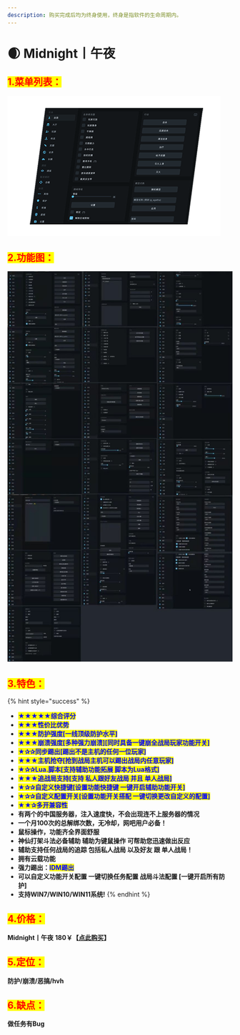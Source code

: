 ```yaml
---
description: 购买完成后均为终身使用，终身是指软件的生命周期内。
---
```


# 🌒 Midnight丨午夜

## <mark style="color:red;">1.菜单列表：</mark>

![                               ](<../../../.gitbook/assets/image (1) (1) (1) (1) (1) (1) (1) (1).png>)

## <mark style="color:red;">**2.功能图：**</mark>

![若看不清，请复制到桌面](<../../../.gitbook/assets/image (1) (1) (1) (1) (1) (1) (1) (1) (1).png>)

## <mark style="color:red;">3.特色：</mark>

{% hint style="success" %}
* <mark style="color:blue;">**★★★★★综合评分**</mark>
* <mark style="color:blue;">**★★★性价比优势**</mark>
* <mark style="color:blue;">**★★★防护强度\[一线顶级防护水平]**</mark>
* <mark style="color:blue;">**★★★崩溃强度\[多种强力崩溃]\[同时具备一键崩全战局玩家功能开关]**</mark>
* <mark style="color:blue;">**★✰✰同步踢出\[踢出不是主机的任何一位玩家]**</mark>
* <mark style="color:blue;">**★★★主机抢夺\[抢到战局主机可以踢出战局内任意玩家]**</mark>
* <mark style="color:blue;">**★✰✰Lua.脚本\[支持辅助功能拓展 脚本为Lua格式]**</mark>
* <mark style="color:blue;">**★★★追战局支持\[支持 私人跟好友战局 并且 单人战局]**</mark>
* <mark style="color:blue;">**★✰✰自定义快捷键\[设置功能快捷键 一键开启辅助功能开关]**</mark>
* <mark style="color:blue;">**★✰✰自定义配置开关\[设置功能开关搭配 一键切换更改自定义的配置]**</mark>
* <mark style="color:blue;">**★★✰多开兼容性**</mark>
* **有两个的中国服务器，注入速度快，不会出现连不上服务器的情况**
* **一个月100次的总解绑次数，无冷却，网吧用户必备！**
* **鼠标操作，功能齐全界面舒服**
* **神仙打架斗法必备辅助 辅助为键鼠操作 可帮助您迅速做出反应**
* **辅助支持任何战局的追踪 包括私人战局 以及好友 跟 单人战局！**
* **拥有云载功能**
* **强力踢出：**<mark style="color:blue;">**IDM踢出**</mark>
* **可以自定义功能开关配置 一键切换任务配置 战局斗法配置 \[一键开启所有防护]**
* **支持WIN7/WIN10/WIN11系统!**
{% endhint %}

## <mark style="color:red;">4.价格：</mark>

**Midnight丨午夜**               **180￥【**[**点此购买**](https://ruohanfkw.shop/?code=ZnJvbT0xMDA2JmE9MiZiPTc3)**】**

## <mark style="color:red;">**5.定位：**</mark>

**防护/崩溃/恶搞/hvh**

## <mark style="color:red;">**6.缺点：**</mark>

**做任务有Bug**
